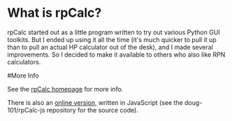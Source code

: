 # What is rpCalc?

rpCalc started out as a little program written to try out various Python GUI
toolkits. But I ended up using it all the time (it's much quicker to pull it up
than to pull an actual HP calculator out of the desk), and I made several
improvements. So I decided to make it available to others who also like RPN
calculators.

#More Info

See the [rpCalc homepage](http://rpcalc.bellz.org) for more info.

There is also an [online version](http://rpcalc.bellz.org/js), written in
JavaScript (see the doug-101/rpCalc-js repository for the source code).
